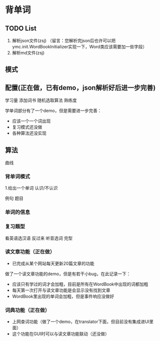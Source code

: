 # 背单词

## TODO List

1. 解析json文件(zsj) （留言：您解析完json后也许可以把ymc.init.WordBookInitializer实现一下，Word类应该需要加一些字段）
2. 解析md文件(zsj)

## 模式

## 配置(正在做，已有demo，json解析好后进一步完善)

学习量
添加词书
随机选取算法
熟练度

学单词部分有了一个demo，但是需要进一步完善：
- 应该一个一个词出现
- 复习模式还没做
- 各种算法还没实现

## 算法

曲线

### 背单词模式

1.给出一个单词 认识/不认识

例句 
题目

### 单词的信息

### 复习题型

看英语选汉语
反过来
听音选词
完型

### 读文章功能（正在做）
- 已完成从某个网站每天更新20篇文章的功能

做了一个读文章功能的demo，但是有若干小bug，在此记录一下：
- 应该只有学过的词才会加粗，目前是所有在WordBook中出现的词都加粗
- 每天第一次打开与读文章功能是会显示没有找到文章
- WordBook里出现的单词会加粗，但是事件响应没做好

### 词典功能（正在做）
- 上网查词功能（做了一个demo，在translator下面，但目前没有集成进UI里面）
- 这个功能在GUI时可以与读文章功能联动（还没做）



